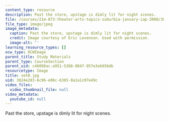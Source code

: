```yaml
---
content_type: resource
description: Past the store, upstage is dimly lit for night scenes.
file: /courses/21m-873-theater-arts-topics-suburbia-january-iap-2008/3824e2836c96e06c63658a1a1c07e49c_set8.jpg
file_type: image/jpeg
image_metadata:
  caption: Past the store, upstage is dimly lit for night scenes.
  credit: Image courtesy of Eric Levenson. Used with permission.
  image-alt: ''
learning_resource_types: []
ocw_type: OCWImage
parent_title: Study Materials
parent_type: CourseSection
parent_uid: c46098ac-a951-5368-8847-957e3eb956db
resourcetype: Image
title: set8.jpg
uid: 3824e283-6c96-e06c-6365-8a1a1c07e49c
video_files:
  video_thumbnail_file: null
video_metadata:
  youtube_id: null
---
```

Past the store, upstage is dimly lit for night scenes.

